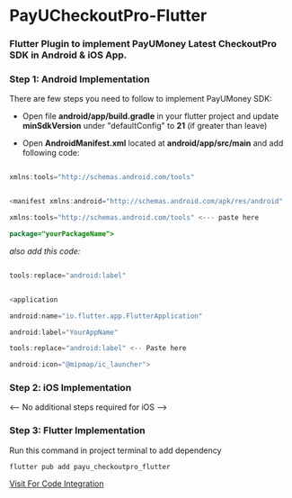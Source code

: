 # PayUCheckoutPro-Flutter

### Flutter Plugin to implement PayUMoney Latest CheckoutPro SDK in Android & iOS App.

### Step 1: Android Implementation

There are few steps you need to follow to implement PayUMoney SDK:

- Open file **android/app/build.gradle** in your flutter project and update **minSdkVersion** under "defaultConfig" to **21** (if greater than leave)

- Open **AndroidManifest.xml** located at **android/app/src/main** and add following code:

```java

xmlns:tools="http://schemas.android.com/tools"

```

```java

<manifest xmlns:android="http://schemas.android.com/apk/res/android"

xmlns:tools="http://schemas.android.com/tools" <--- paste here

package="yourPackageName">

```

_also add this code:_

```java

tools:replace="android:label"

```

```java

<application

android:name="io.flutter.app.FlutterApplication"

android:label="YourAppName"

tools:replace="android:label" <-- Paste here

android:icon="@mipmap/ic_launcher">

```

### Step 2: iOS Implementation

<-- No additional steps required for iOS -->

### Step 3: Flutter Implementation

Run this command in project terminal to add dependency

`flutter pub add payu_checkoutpro_flutter`

[ Visit For Code Integration ](https://devguide.payu.in/flutter-sdk-integration/payu-checkout-pro-flutter/integration-with-checkout-pro-flutter-app/)

